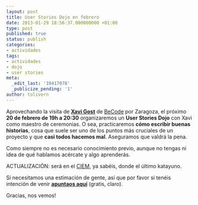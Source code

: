 ```yaml
---
layout: post
title: User Stories Dojo en febrero
date: 2013-01-29 18:56:37.000000000 +01:00
type: post
published: true
status: publish
categories:
- actividades
tags:
- actividades
- dojo
- user stories
meta:
  _edit_last: '19417078'
  _publicize_pending: '1'
author: tolivern
---
```

Aprovechando la visita de [**Xavi
Gost**](https://twitter.com/xav1uzz "Xavi Gost") de
[BeCode](https://twitter.com/becodemyfriend "BeCode") por Zaragoza, el
próximo **20 de febrero de 19h a 20:30** organizaremos un **User Stories
Dojo** con Xavi como maestro de ceremonias. O sea, practicaremos **cómo
escribir buenas historias**, cosa que suele ser uno de los puntos más
cruciales de un proyecto y que **casi todos hacemos mal**. Aseguramos
que valdrá la pena.

Como siempre no es necesario conocimiento previo, aunque no tengas ni
idea de qué hablamos acércate y algo aprenderás.

ACTUALIZACIÓN: será en el
[CIEM](https://maps.google.es/maps?q=Avenida+de+la+Autonom%C3%ADa+n%C2%BA+7,+zaragoza&hl=es&ie=UTF8&ll=41.661275,-0.905321&spn=0.007246,0.015213&sll=41.651691,-0.894981&sspn=0.057976,0.121708&hnear=Av+de+la+Autonomia,+50003+Zaragoza&t=m&z=16&iwloc=A "CIEM"),
ya sabéis, donde el último katayuno.

Sí necesitamos una estimación de gente, así que por favor si tenéis
intención de venir **[apuntaos
aquí](https://usdojo.stagehq.com/ "Quiero ir")** (gratis, claro).

Gracias, nos vemos!
